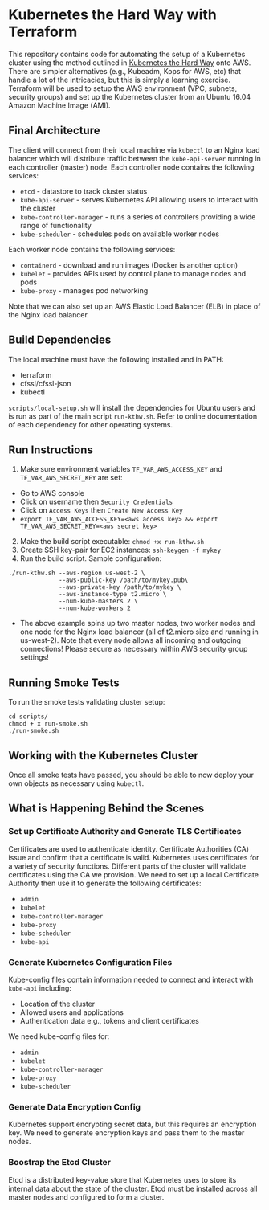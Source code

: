 # Kubernetes the Hard Way with Terraform

This repository contains code for automating the setup of a Kubernetes cluster using the method outlined in [Kubernetes the Hard Way](https://github.com/kelseyhightower/kubernetes-the-hard-way) onto AWS. There are simpler alternatives (e.g., Kubeadm, Kops for AWS, etc) that handle a lot of the intricacies, but this is simply a learning exercise. Terraform will be used to setup the AWS environment (VPC, subnets, security groups) and set up the Kubernetes cluster from an Ubuntu 16.04 Amazon Machine Image (AMI).

## Final Architecture

The client will connect from their local machine via `kubectl` to an Nginx load balancer which will distribute traffic between the `kube-api-server` running in each controller (master) node. Each controller node contains the following services: 
- `etcd` - datastore to track cluster status
- `kube-api-server` - serves Kubernetes API allowing users to interact with the cluster
- `kube-controller-manager` - runs a series of controllers providing a wide range of functionality
- `kube-scheduler` - schedules pods on available worker nodes

Each worker node contains the following services:
- `containerd` - download and run images (Docker is another option)
- `kubelet` - provides APIs used by control plane to manage nodes and pods
- `kube-proxy` - manages pod networking

Note that we can also set up an AWS Elastic Load Balancer (ELB) in place of the Nginx load balancer.

## Build Dependencies

The local machine must have the following installed and in PATH:
- terraform
- cfssl/cfssl-json
- kubectl

`scripts/local-setup.sh` will install the dependencies for Ubuntu users and is run as part of the main script `run-kthw.sh`. Refer to online documentation of each dependency for other operating systems.

## Run Instructions

1. Make sure environment variables `TF_VAR_AWS_ACCESS_KEY` and `TF_VAR_AWS_SECRET_KEY` are set:
- Go to AWS console
- Click on username then `Security Credentials`
- Click on `Access Keys` then `Create New Access Key`
- `export TF_VAR_AWS_ACCESS_KEY=<aws access key> && export TF_VAR_AWS_SECRET_KEY=<aws secret key>`
2. Make the build script executable: `chmod +x run-kthw.sh`
3. Create SSH key-pair for EC2 instances: `ssh-keygen -f mykey`
4. Run the build script. Sample configuration:
```
./run-kthw.sh --aws-region us-west-2 \
              --aws-public-key /path/to/mykey.pub\
              --aws-private-key /path/to/mykey \
              --aws-instance-type t2.micro \
              --num-kube-masters 2 \
              --num-kube-workers 2
```
- The above example spins up two master nodes, two worker nodes and one node for the Nginx load balancer (all of t2.micro size and running in us-west-2). Note that every node allows all incoming and outgoing connections! Please secure as necessary within AWS security group settings!

## Running Smoke Tests

To run the smoke tests validating cluster setup: 
``` 
cd scripts/
chmod + x run-smoke.sh
./run-smoke.sh
```

## Working with the Kubernetes Cluster

Once all smoke tests have passed, you should be able to now deploy your own objects as necessary using `kubectl`.

## What is Happening Behind the Scenes

### Set up Certificate Authority and Generate TLS Certificates

Certificates are used to authenticate identity. Certificate Authorities (CA) issue and confirm that a certificate is valid. Kubernetes uses certificates for a variety of security functions. Different parts of the cluster will validate certificates using the CA we provision. We need to set up a local Certificate Authority then use it to generate the following certificates:
- `admin`
- `kubelet`
- `kube-controller-manager`
- `kube-proxy`
- `kube-scheduler` 
- `kube-api`

### Generate Kubernetes Configuration Files

Kube-config files contain information needed to connect and interact with `kube-api` including:
- Location of the cluster
- Allowed users and applications
- Authentication data e.g., tokens and client certificates

We need kube-config files for:
- `admin`
- `kubelet`
- `kube-controller-manager`
- `kube-proxy`
- `kube-scheduler`

### Generate Data Encryption Config

Kubernetes support encrypting secret data, but this requires an encryption key. We need to generate encryption keys and pass them to the master nodes.

### Boostrap the Etcd Cluster

Etcd is a distributed key-value store that Kubernetes uses to store its internal data about the state of the cluster. Etcd must be installed across all master nodes and configured to form a cluster. 

